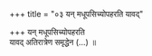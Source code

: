 +++
title = "०३ यन् मधूपसिच्योपहरति यावद्"

+++
यन् मधूपसिच्योपहरति  
यावद् अतिरात्रेण समृद्धेन (…) ॥